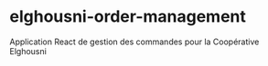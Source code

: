 # elghousni-order-management
Application React de gestion des commandes pour la Coopérative Elghousni
